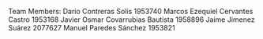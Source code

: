 Team Members:
Dario Contreras Solis 1953740
Marcos Ezequiel Cervantes Castro 1953168
Javier Osmar Covarrubias Bautista 1958896
Jaime Jimenez Suárez 2077627
Manuel Paredes Sánchez 1953821
